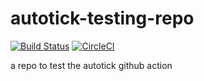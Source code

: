# autotick-testing-repo
[![Build Status](https://travis-ci.com/beckermr/autotick-testing-repo.svg?branch=master)](https://travis-ci.com/beckermr/autotick-testing-repo) [![CircleCI](https://circleci.com/gh/beckermr/autotick-testing-repo.svg?style=svg)](https://circleci.com/gh/beckermr/autotick-testing-repo)

a repo to test the autotick github action
